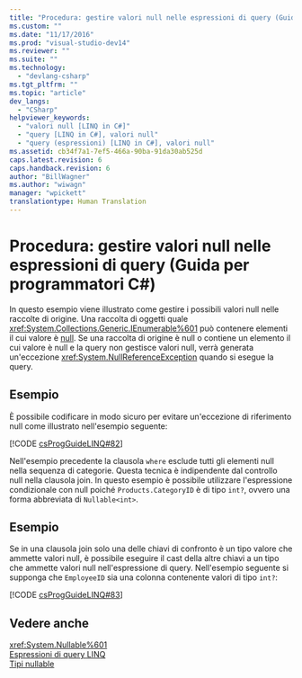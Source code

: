 ```yaml
---
title: "Procedura: gestire valori null nelle espressioni di query (Guida per programmatori C#) | Microsoft Docs"
ms.custom: ""
ms.date: "11/17/2016"
ms.prod: "visual-studio-dev14"
ms.reviewer: ""
ms.suite: ""
ms.technology: 
  - "devlang-csharp"
ms.tgt_pltfrm: ""
ms.topic: "article"
dev_langs: 
  - "CSharp"
helpviewer_keywords: 
  - "valori null [LINQ in C#]"
  - "query [LINQ in C#], valori null"
  - "query (espressioni) [LINQ in C#], valori null"
ms.assetid: cb34f7a1-7ef5-466a-90ba-91da30ab525d
caps.latest.revision: 6
caps.handback.revision: 6
author: "BillWagner"
ms.author: "wiwagn"
manager: "wpickett"
translationtype: Human Translation
---
```

# Procedura: gestire valori null nelle espressioni di query (Guida per programmatori C#)
In questo esempio viene illustrato come gestire i possibili valori null nelle raccolte di origine.  Una raccolta di oggetti quale <xref:System.Collections.Generic.IEnumerable%601> può contenere elementi il cui valore è [null](../../../csharp/language-reference/keywords/null.md).  Se una raccolta di origine è null o contiene un elemento il cui valore è null e la query non gestisce valori null, verrà generata un'eccezione <xref:System.NullReferenceException> quando si esegue la query.  
  
## Esempio  
 È possibile codificare in modo sicuro per evitare un'eccezione di riferimento null come illustrato nell'esempio seguente:  
  
 [!CODE [csProgGuideLINQ#82](../CodeSnippet/VS_Snippets_VBCSharp/csProgGuideLINQ#82)]  
  
 Nell'esempio precedente la clausola `where` esclude tutti gli elementi null nella sequenza di categorie.  Questa tecnica è indipendente dal controllo null nella clausola join.  In questo esempio è possibile utilizzare l'espressione condizionale con null poiché `Products.CategoryID` è di tipo `int?`, ovvero una forma abbreviata di `Nullable<int>`.  
  
## Esempio  
 Se in una clausola join solo una delle chiavi di confronto è un tipo valore che ammette valori null, è possibile eseguire il cast della altre chiavi a un tipo che ammette valori null nell'espressione di query.  Nell'esempio seguente si supponga che `EmployeeID` sia una colonna contenente valori di tipo `int?`:  
  
 [!CODE [csProgGuideLINQ#83](../CodeSnippet/VS_Snippets_VBCSharp/csProgGuideLINQ#83)]  
  
## Vedere anche  
 <xref:System.Nullable%601>   
 [Espressioni di query LINQ](../../../csharp/programming-guide/linq-query-expressions/index.md)   
 [Tipi nullable](../../../csharp/programming-guide/nullable-types/index.md)